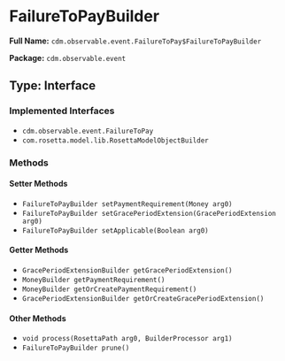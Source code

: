 # FailureToPayBuilder

**Full Name:** `cdm.observable.event.FailureToPay$FailureToPayBuilder`

**Package:** `cdm.observable.event`

## Type: Interface

### Implemented Interfaces

- `cdm.observable.event.FailureToPay`
- `com.rosetta.model.lib.RosettaModelObjectBuilder`

### Methods

#### Setter Methods

- `FailureToPayBuilder setPaymentRequirement(Money arg0)`
- `FailureToPayBuilder setGracePeriodExtension(GracePeriodExtension arg0)`
- `FailureToPayBuilder setApplicable(Boolean arg0)`

#### Getter Methods

- `GracePeriodExtensionBuilder getGracePeriodExtension()`
- `MoneyBuilder getPaymentRequirement()`
- `MoneyBuilder getOrCreatePaymentRequirement()`
- `GracePeriodExtensionBuilder getOrCreateGracePeriodExtension()`

#### Other Methods

- `void process(RosettaPath arg0, BuilderProcessor arg1)`
- `FailureToPayBuilder prune()`

